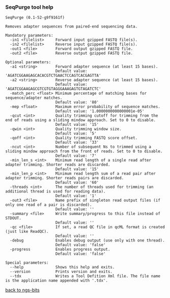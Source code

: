 ### SeqPurge tool help
	SeqPurge (0.1-52-g9f9161f)
	
	Removes adapter sequences from paired-end sequencing data.
	
	Mandatory parameters:
	  -in1 <filelist>     Forward input gzipped FASTQ file(s).
	  -in2 <filelist>     Reverse input gzipped FASTQ file(s).
	  -out1 <file>        Forward output gzipped FASTQ file.
	  -out2 <file>        Reverse output gzipped FASTQ file.
	
	Optional parameters:
	  -a1 <string>        Forward adapter sequence (at least 15 bases).
	                      Default value: 'AGATCGGAAGAGCACACGTCTGAACTCCAGTCACGAGTTA'
	  -a2 <string>        Reverse adapter sequence (at least 15 bases).
	                      Default value: 'AGATCGGAAGAGCGTCGTGTAGGGAAAGAGTGTAGATCTC'
	  -match_perc <float> Minimum percentage of matching bases for sequence/adapter matches.
	                      Default value: '80'
	  -mep <float>        Maximum error probability of sequence matches.
	                      Default value: '1.0000000000000001e-05'
	  -qcut <int>         Quality trimming cutoff for trimming from the end of reads using a sliding mindow approach. Set to 0 to disable.
	                      Default value: '15'
	  -qwin <int>         Quality trimming window size.
	                      Default value: '5'
	  -qoff <int>         Quality trimming FASTQ score offset.
	                      Default value: '33'
	  -ncut <int>         Number of subsequent Ns to trimmed using a sliding mindow approach from the front of reads. Set to 0 to disable.
	                      Default value: '7'
	  -min_len_s <int>    Minimum read length of a single read after adapter trimming. Shorter reads are discarded.
	                      Default value: '15'
	  -min_len_p <int>    Minimum read length sum of a read pair after adapter trimming. Shorter reads pairs are discarded.
	                      Default value: '60'
	  -threads <int>      The number of threads used for trimming (an additional thread is used for reading data).
	                      Default value: '1'
	  -out3 <file>        Name prefix of singleton read output files (if only one read of a pair is discarded).
	                      Default value: ''
	  -summary <file>     Write summary/progress to this file instead of STDOUT.
	                      Default value: ''
	  -qc <file>          If set, a read QC file in qcML format is created (just like ReadQC).
	                      Default value: ''
	  -debug              Enables debug output (use only with one thread).
	                      Default value: 'false'
	  -progress           Enables progress output.
	                      Default value: 'false'
	
	Special parameters:
	  --help              Shows this help and exits.
	  --version           Prints version and exits.
	  --tdx               Writes a Tool Defition Xml file. The file name is the application name appended with '.tdx'.
	
[back to ngs-bits](https://github.com/marc-sturm/ngs-bits)